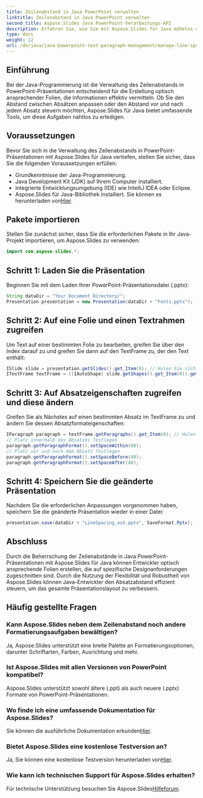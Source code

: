 ```yaml
---
title: Zeilenabstand in Java PowerPoint verwalten
linktitle: Zeilenabstand in Java PowerPoint verwalten
second_title: Aspose.Slides Java PowerPoint-Verarbeitungs-API
description: Erfahren Sie, wie Sie mit Aspose.Slides für Java mühelos den Zeilenabstand in Java PowerPoint-Präsentationen verwalten. Verbessern Sie Ihre Folien.
type: docs
weight: 12
url: /de/java/java-powerpoint-text-paragraph-management/manage-line-spacing-java-powerpoint/
---
```

## Einführung
Bei der Java-Programmierung ist die Verwaltung des Zeilenabstands in PowerPoint-Präsentationen entscheidend für die Erstellung optisch ansprechender Folien, die Informationen effektiv vermitteln. Ob Sie den Abstand zwischen Absätzen anpassen oder den Abstand vor und nach jedem Absatz steuern möchten, Aspose.Slides für Java bietet umfassende Tools, um diese Aufgaben nahtlos zu erledigen.
## Voraussetzungen
Bevor Sie sich in die Verwaltung des Zeilenabstands in PowerPoint-Präsentationen mit Aspose.Slides für Java vertiefen, stellen Sie sicher, dass Sie die folgenden Voraussetzungen erfüllen:
- Grundkenntnisse der Java-Programmierung.
- Java Development Kit (JDK) auf Ihrem Computer installiert.
- Integrierte Entwicklungsumgebung (IDE) wie IntelliJ IDEA oder Eclipse.
-  Aspose.Slides für Java-Bibliothek installiert. Sie können es herunterladen von[Hier](https://releases.aspose.com/slides/java/).

## Pakete importieren
Stellen Sie zunächst sicher, dass Sie die erforderlichen Pakete in Ihr Java-Projekt importieren, um Aspose.Slides zu verwenden:
```java
import com.aspose.slides.*;
```
## Schritt 1: Laden Sie die Präsentation
Beginnen Sie mit dem Laden Ihrer PowerPoint-Präsentationsdatei (.pptx):
```java
String dataDir = "Your Document Directory/";
Presentation presentation = new Presentation(dataDir + "Fonts.pptx");
```
## Schritt 2: Auf eine Folie und einen Textrahmen zugreifen
Um Text auf einer bestimmten Folie zu bearbeiten, greifen Sie über den Index darauf zu und greifen Sie dann auf den TextFrame zu, der den Text enthält:
```java
ISlide slide = presentation.getSlides().get_Item(0); // Holen Sie sich die erste Folie
ITextFrame textFrame = ((IAutoShape) slide.getShapes().get_Item(0)).getTextFrame();
```
## Schritt 3: Auf Absatzeigenschaften zugreifen und diese ändern
Greifen Sie als Nächstes auf einen bestimmten Absatz im TextFrame zu und ändern Sie dessen Absatzformateigenschaften:
```java
IParagraph paragraph = textFrame.getParagraphs().get_Item(0); // Holen Sie sich den ersten Absatz
// Platz innerhalb des Absatzes festlegen
paragraph.getParagraphFormat().setSpaceWithin(80);
// Platz vor und nach dem Absatz festlegen
paragraph.getParagraphFormat().setSpaceBefore(40);
paragraph.getParagraphFormat().setSpaceAfter(40);
```
## Schritt 4: Speichern Sie die geänderte Präsentation
Nachdem Sie die erforderlichen Anpassungen vorgenommen haben, speichern Sie die geänderte Präsentation wieder in einer Datei:
```java
presentation.save(dataDir + "LineSpacing_out.pptx", SaveFormat.Pptx);
```

## Abschluss
Durch die Beherrschung der Zeilenabstände in Java PowerPoint-Präsentationen mit Aspose.Slides für Java können Entwickler optisch ansprechende Folien erstellen, die auf spezifische Designanforderungen zugeschnitten sind. Durch die Nutzung der Flexibilität und Robustheit von Aspose.Slides können Java-Entwickler den Absatzabstand effizient steuern, um das gesamte Präsentationslayout zu verbessern.
## Häufig gestellte Fragen
### Kann Aspose.Slides neben dem Zeilenabstand noch andere Formatierungsaufgaben bewältigen?
Ja, Aspose.Slides unterstützt eine breite Palette an Formatierungsoptionen, darunter Schriftarten, Farben, Ausrichtung und mehr.
### Ist Aspose.Slides mit allen Versionen von PowerPoint kompatibel?
Aspose.Slides unterstützt sowohl ältere (.ppt) als auch neuere (.pptx) Formate von PowerPoint-Präsentationen.
### Wo finde ich eine umfassende Dokumentation für Aspose.Slides?
Sie können die ausführliche Dokumentation erkunden[Hier](https://reference.aspose.com/slides/java/).
### Bietet Aspose.Slides eine kostenlose Testversion an?
 Ja, Sie können eine kostenlose Testversion herunterladen von[Hier](https://releases.aspose.com/).
### Wie kann ich technischen Support für Aspose.Slides erhalten?
 Für technische Unterstützung besuchen Sie Aspose.Slides[Hilfeforum](https://forum.aspose.com/c/slides/11).